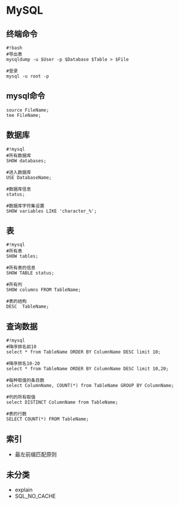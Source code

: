 # MySQL

## 终端命令
```
#!bash
#导出表
mysqldump -u $User -p $Database $Table > $File

#登录
mysql -u root -p
```

## mysql命令
```
source FileName;
tee FileName;
```

## 数据库
```
#!mysql
#所有数据库
SHOW databases;

#进入数据库
USE DatabaseName;

#数据库信息
status;

#数据库字符集设置
SHOW variables LIKE 'character_%';
```

## 表
```
#!mysql
#所有表
SHOW tables;

#所有表的信息
SHOW TABLE status;

#所有列
SHOW columns FROM TableName;

#表的结构
DESC  TableName;
```
  
## 查询数据
```
#!mysql
#降序排名前10
select * from TableName ORDER BY ColumnName DESC limit 10;

#降序排名10-20
select * from TableName ORDER BY ColumnName DESC limit 10,20;

#每种取值的条目数
select ColumnName, COUNT(*) from TableName GROUP BY ColumnName;

#列的所有取值
select DISTINCT ColumnName from TableName;

#表的行数
SELECT COUNT(*) FROM TableName;
```

## 索引
* 最左前缀匹配原则

## 未分类
* explain
* SQL_NO_CACHE